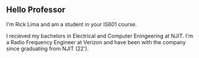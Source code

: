 ## Hello Professor

I'm Rick Lima and am a student in your IS601 course.

I recieved my bachelors in Electrical and Computer Eningeering at NJIT. I'm a Radio Frequency Engineer at Verizon and have been with the company since graduating from NJIT (22').
